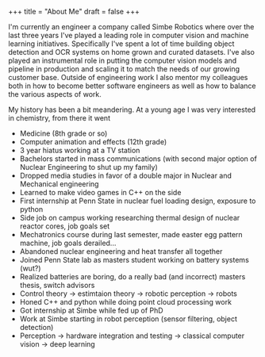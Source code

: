 +++
title = "About Me"
draft = false
+++

I'm currently an engineer a company called Simbe Robotics
where over the last three years I've played a leading role in computer vision and machine learning initiatives.
Specifically I've spent a lot of time building object detection and OCR systems on home grown and curated datasets.
I've also played an instrumental role in putting the computer vision models and pipeline in production
and scaling it to match the needs of our growing customer base. Outside of engineering work I also mentor my colleagues both in how to become better software
engineers as well as how to balance the various aspects of work.

My history has been a bit meandering. At a young age I was very interested in chemistry, from there it went

-   Medicine (8th grade or so)
-   Computer animation and effects (12th grade)
-   3 year hiatus working at a TV station
-   Bachelors started in mass communications (with second major option of Nuclear Engineering to shut up my family)
-   Dropped media studies in favor of a double major in Nuclear and Mechanical engineering
-   Learned to make video games in C++ on the side
-   First internship at Penn State in nuclear fuel loading design, exposure to python
-   Side job on campus working researching thermal design of nuclear reactor cores, job goals set
-   Mechatronics course during last semester, made easter egg pattern machine, job goals derailed...
-   Abandoned nuclear engineering and heat transfer all together
-   Joined Penn State lab as masters student working on battery systems (wut?)
-   Realized batteries are boring, do a really bad (and incorrect) masters thesis, switch advisors
-   Control theory -> estimtaion theory -> robotic perception -> robots
-   Honed C++ and python while doing point cloud processing work
-   Got internship at Simbe while fed up of PhD
-   Work at Simbe starting in robot perception (sensor filtering, object detection)
-   Perception -> hardware integration and testing -> classical computer vision -> deep learning
